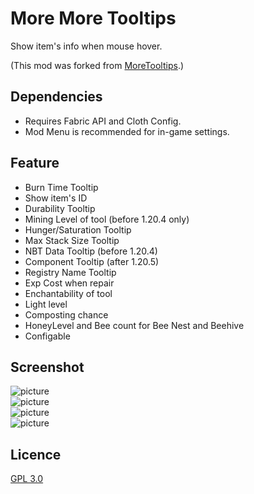 # More More Tooltips
Show item's info when mouse hover.

(This mod was forked from [MoreTooltips](https://www.curseforge.com/minecraft/mc-mods/more-tooltips).)


## Dependencies
* Requires Fabric API and Cloth Config.
* Mod Menu is recommended for in-game settings.


## Feature
* Burn Time Tooltip
* Show item's ID
* Durability Tooltip
* Mining Level of tool (before 1.20.4 only)
* Hunger/Saturation Tooltip
* Max Stack Size Tooltip
* NBT Data Tooltip (before 1.20.4)
* Component Tooltip (after 1.20.5)
* Registry Name Tooltip
* Exp Cost when repair
* Enchantability of tool
* Light level
* Composting chance
* HoneyLevel and Bee count for Bee Nest and Beehive
* Configable

## Screenshot

![picture](https://user-images.githubusercontent.com/19989232/152679878-882ee4be-72fa-4ba6-9861-dc0e0e094174.png)  
![picture](https://user-images.githubusercontent.com/19989232/152680036-6eab3d9d-4a6e-47f8-a36b-4abe13f028fc.png)  
![picture](https://user-images.githubusercontent.com/19989232/152680095-a5101af4-cdc5-47ed-b441-055dcb15a565.png)  
![picture](https://user-images.githubusercontent.com/19989232/152680104-43b14605-3bef-426e-b0db-e04b96e3f4cc.png)  


## Licence 
[GPL 3.0](LICENSE)
